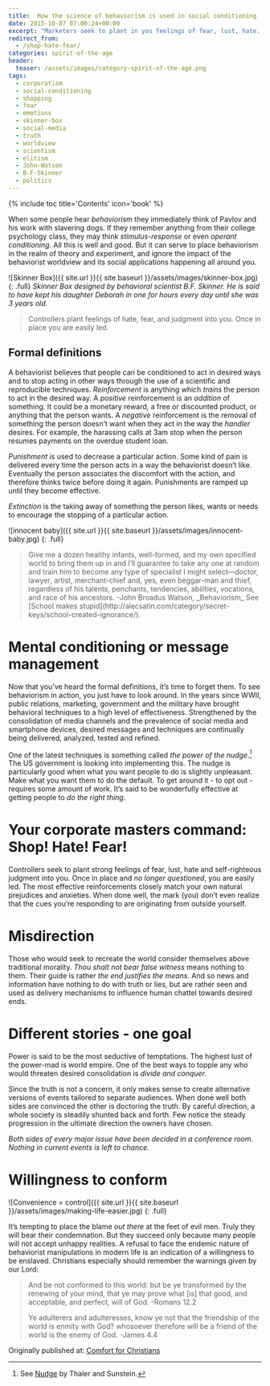 ```yaml
---
title:  How the science of behaviorism is used in social conditioning
date: 2015-10-07 07:00:24+00:00
excerpt: "Marketers seek to plant in you feelings of fear, lust, hate.  The most effective reinforcements match your own prejudices and anxieties.  You won't even realize that the cues you’re responding to are originating from outside yourself."
redirect_from: 
  - /shop-hate-fear/ 
categories: spirit-of-the-age
header:
  teaser: /assets/images/category-spirit-of-the-age.png
tags:  
  - corporatism
  - social-conditioning
  - shopping
  - fear
  - emotions
  - skinner-box
  - social-media
  - truth
  - worldview
  - scientism
  - elitism
  - John-Watson
  - B-F-Skinner
  - politics
---
```

{% include toc title='Contents' icon='book' %}





When some people hear _behaviorism_ they immediately think of Pavlov and his work with slavering dogs.  If they remember anything from their college psychology class, they may think _stimulus-response_ or even _operant conditioning_.  All this is well and good.  But it can serve to place behaviorism in the realm of theory and experiment, and ignore the impact of the behaviorist worldview and its social applications happening all around you.

![Skinner Box]({{ site.url }}{{ site.baseurl }}/assets/images/skinner-box.jpg)
{: .full}
*Skinner Box designed by behavioral scientist B.F. Skinner.  He is said to have kept his daughter Deborah in one for hours every day until she was 3 years old.*

<blockquote>
  Controllers plant feelings of hate, fear, and judgment into you.  Once in place you are easily led.
</blockquote>

## Formal definitions

A behaviorist believes that people can be conditioned to act in desired ways and to stop acting in other ways through the use of a scientific and reproducible techniques.  _Reinforcement_ is anything which _trains_ the person to act in the desired way.  A _positive_ reinforcement is an _addition_ of something.  It could be a monetary reward, a free or discounted product, or anything that the person wants.  A _negative_ reinforcement is the removal of something the person doesn’t want when they act in the way the _handler_ desires.  For example, the harassing calls at 3am stop when the person resumes payments on the overdue student loan.

_Punishment_ is used to decrease a particular action.  Some kind of pain is delivered every time the person acts in a way the behaviorist doesn’t like.  Eventually the person associates the discomfort with the action, and therefore thinks twice before doing it again.  Punishments are ramped up until they become effective.

_Extinction_ is the taking away of something the person likes, wants or needs to encourage the stopping of a particular action.

![innocent baby]({{ site.url }}{{ site.baseurl }}/assets/images/innocent-baby.jpg)
{: .full}




<blockquote>
  Give me a dozen healthy infants, well-formed, and my own specified world to bring them up in and I’ll guarantee to take any one at random and train him to become any type of specialist I might select—doctor, lawyer, artist, merchant-chief and, yes, even beggar-man and thief, regardless of his talents, penchants, tendencies, abilities, vocations, and race of his ancestors. -John Broadus Watson, _Behaviorism_   See [School makes stupid](http://alecsatin.com/category/secret-keys/school-created-ignorance/).
</blockquote>





# Mental conditioning or message management



Now that you’ve heard the formal definitions, it’s time to forget them.  To see behaviorism in action, you just have to look around.  In the years since WWII, public relations, marketing, government and the military have brought behavioral techniques to a high level of effectiveness.  Strengthened by the consolidation of media channels and the prevalence of social media and smartphone devices, desired messages and techniques are continually being delivered, analyzed, tested and refined.

One of the latest techniques is something called _the power of the nudge_.[^fbae3627] The US government is looking into implementing this.  The nudge is particularly good when what you want people to do is slightly unpleasant.  Make what you want them to do the default.  To get around it - to opt out - requires some amount of work.  It’s said to be wonderfully effective at getting people to _do the right thing_.

[^fbae3627]: See [Nudge](https://www.goodreads.com/book/show/2527900.Nudge?) by Thaler and Sunstein.



# Your corporate masters command: Shop! Hate! Fear!



Controllers seek to plant strong feelings of fear, lust, hate and self-righteous judgment into you.  Once in place and _no longer questioned_, you are easily led.  The most effective reinforcements closely match your own natural prejudices and anxieties.  When done well, the mark (you) don’t even realize that the cues you’re responding to are originating from outside yourself.



# Misdirection



Those who would seek to recreate the world consider themselves above traditional morality.  _Thou shalt not bear false witness_ means nothing to them.  Their guide is rather _the end justifies the means_.  And so news and information have nothing to do with truth or lies, but are rather seen and used as delivery mechanisms to influence human chattel towards desired ends.



# Different stories - one goal



Power is said to be the most seductive of temptations.  The highest lust of the power-mad is world empire.  One of the best ways to topple any who would threaten desired consolidation is _divide and conquer_.

Since the truth is not a concern, it only makes sense to create alternative versions of events tailored to separate audiences.  When done well both sides are convinced the other is doctoring the truth.  By careful direction, a whole society is steadily shunted back and forth.  Few notice the steady progression in the ultimate direction the owners have chosen.

_Both sides of every major issue have been decided in a conference room.  Nothing in current events is left to chance._



# Willingness to conform


![Convenience = control]({{ site.url }}{{ site.baseurl }}/assets/images/making-life-easier.jpg)
{: .full}

It’s tempting to place the blame _out there_ at the feet of evil men.  Truly they will bear their condemnation.  But they succeed only because many people will not accept unhappy realities.  A refusal to face the endemic nature of behaviorist manipulations in modern life is an indication of a willingness to be enslaved.  Christians especially should remember the warnings given by our Lord:



<blockquote>
  And be not conformed to this world: but be ye transformed by the renewing of your mind, that ye may prove what [is] that good, and acceptable, and perfect, will of God. -Romans 12.2
  
  Ye adulterers and adulteresses, know ye not that the friendship of the world is enmity with God? whosoever therefore will be a friend of the world is the enemy of God. -James 4.4
</blockquote>

<div>Originally published at: <a href='http://www.alecsatin.com/'>Comfort for Christians</a></div>
